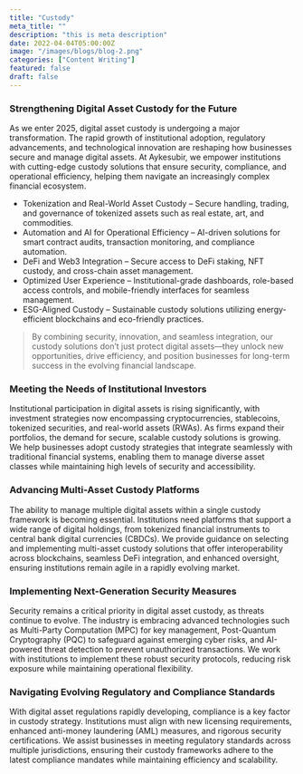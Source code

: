 ```yaml
---
title: "Custody"
meta_title: ""
description: "this is meta description"
date: 2022-04-04T05:00:00Z
image: "/images/blogs/blog-2.png"
categories: ["Content Writing"]
featured: false
draft: false
---
```


### Strengthening Digital Asset Custody for the Future

As we enter 2025, digital asset custody is undergoing a major transformation. The rapid growth of institutional adoption, regulatory advancements, and technological innovation are reshaping how businesses secure and manage digital assets. At Aykesubir, we empower institutions with cutting-edge custody solutions that ensure security, compliance, and operational efficiency, helping them navigate an increasingly complex financial ecosystem.

- Tokenization and Real-World Asset Custody – Secure handling, trading, and governance of tokenized assets such as real estate, art, and commodities.
- Automation and AI for Operational Efficiency – AI-driven solutions for smart contract audits, transaction monitoring, and compliance automation.
- DeFi and Web3 Integration – Secure access to DeFi staking, NFT custody, and cross-chain asset management.
- Optimized User Experience – Institutional-grade dashboards, role-based access controls, and mobile-friendly interfaces for seamless management.
- ESG-Aligned Custody – Sustainable custody solutions utilizing energy-efficient blockchains and eco-friendly practices.

> By combining security, innovation, and seamless integration, our custody solutions don’t just protect digital assets—they unlock new opportunities, drive efficiency, and position businesses for long-term success in the evolving financial landscape.

### Meeting the Needs of Institutional Investors

Institutional participation in digital assets is rising significantly, with investment strategies now encompassing cryptocurrencies, stablecoins, tokenized securities, and real-world assets (RWAs). As firms expand their portfolios, the demand for secure, scalable custody solutions is growing. We help businesses adopt custody strategies that integrate seamlessly with traditional financial systems, enabling them to manage diverse asset classes while maintaining high levels of security and accessibility.

### Advancing Multi-Asset Custody Platforms

The ability to manage multiple digital assets within a single custody framework is becoming essential. Institutions need platforms that support a wide range of digital holdings, from tokenized financial instruments to central bank digital currencies (CBDCs). We provide guidance on selecting and implementing multi-asset custody solutions that offer interoperability across blockchains, seamless DeFi integration, and enhanced oversight, ensuring institutions remain agile in a rapidly evolving market.

### Implementing Next-Generation Security Measures

Security remains a critical priority in digital asset custody, as threats continue to evolve. The industry is embracing advanced technologies such as Multi-Party Computation (MPC) for key management, Post-Quantum Cryptography (PQC) to safeguard against emerging cyber risks, and AI-powered threat detection to prevent unauthorized transactions. We work with institutions to implement these robust security protocols, reducing risk exposure while maintaining operational flexibility.

### Navigating Evolving Regulatory and Compliance Standards

With digital asset regulations rapidly developing, compliance is a key factor in custody strategy. Institutions must align with new licensing requirements, enhanced anti-money laundering (AML) measures, and rigorous security certifications. We assist businesses in meeting regulatory standards across multiple jurisdictions, ensuring their custody frameworks adhere to the latest compliance mandates while maintaining efficiency and scalability.
